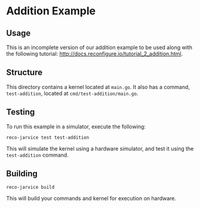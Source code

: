 # Addition Example

## Usage

This is an incomplete version of our addition example to be used along with the following tutorial: http://docs.reconfigure.io/tutorial_2_addition.html.

## Structure

This directory contains a kernel located at `main.go`. It also has a
command, `test-addition`, located at `cmd/test-addition/main.go`.

## Testing

To run this example in a simulator, execute the following:

```
reco-jarvice test test-addition
```

This will simulate the kernel using a hardware simulator, and test it
using the `test-addition` command.

## Building

```
reco-jarvice build
```

This will build your commands and kernel for execution on hardware.

